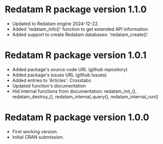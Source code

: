 # Redatam R package version 1.1.0

- Updated to Redatam engine 2024-12-22.
- Added 'redatam_info()' function to get extended API information.
- Added support to create Redatam databases: 'redatam_create()'

# Redatam R package version 1.0.1

-   Added package's source code URL (github repository)
-   Added package's issues  URL (github Issues)
-   Added entries to 'Articles': Crosstabs
-   Updated function's documentation
-   Hid internal functions from documentation: redatam_init\_(), redatam_destroy\_(), redatam_internal_query(), redatam_internal_run()

# Redatam R package version 1.0.0

-   First working version.
-   Initial CRAN submission.
